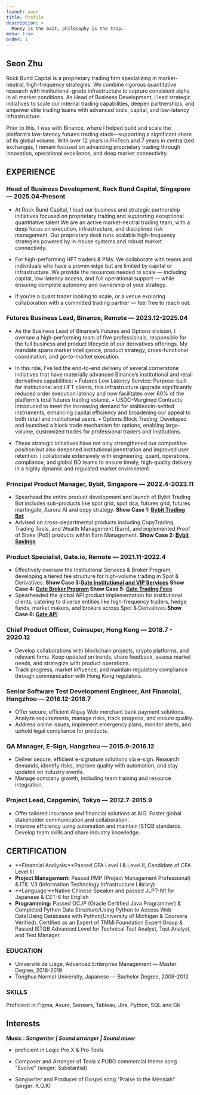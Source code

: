 ```yaml
---
layout: page
title: Profile
description: >
  Money is the bait, philosophy is the trap.
menu: true
order: 1
---
```


## Seon Zhu 

Rock Bund Capital is a proprietary trading firm specializing in market-neutral, high-frequency strategies. We combine rigorous quantitative research with institutional-grade infrastructure to capture consistent alpha in all market conditions. As Head of Business Development, I lead strategic initiatives to scale our internal trading capabilities, deepen partnerships, and empower elite trading teams with advanced tools, capital, and low-latency infrastructure.

Prior to this, I was with Binance, where I helped build and scale the platform’s low-latency futures trading stack—supporting a significant share of its global volume. With over 12 years in FinTech and 7 years in centralized exchanges, I remain focused on advancing proprietary trading through innovation, operational excellence, and deep market connectivity.

## **EXPERIENCE**

### **Head of Business Development, Rock Bund Capital, Singapore — 2025.04-Present**

- At Rock Bund Capital, I lead our business and strategic partnership initiatives focused on proprietary trading and supporting exceptional quantitative talent.We are an active market-neutral trading team, with a deep focus on execution, infrastructure, and disciplined risk management. Our proprietary desk runs scalable high-frequency strategies powered by in-house systems and robust market connectivity.

- For high-performing HFT traders & PMs: We collaborate with teams and individuals who have a proven edge but are limited by capital or infrastructure. We provide the resources needed to scale — including capital, low-latency access, and full operational support — while ensuring complete autonomy and ownership of your strategy.

- If you're a quant trader looking to scale, or a venue exploring collaboration with a committed trading partner — feel free to reach out.

### **Futures Business Lead, Binance, Remote — 2023.12-2025.04**

- As the Business Lead of Binance’s Futures and Options division, I oversee a high-performing team of five professionals, responsible for the full business and product lifecycle of our derivatives offerings. My mandate spans market intelligence, product strategy, cross-functional coordination, and go-to-market execution.

- In this role, I’ve led the end-to-end delivery of several cornerstone initiatives that have materially advanced Binance’s institutional and retail derivatives capabilities:
 • Futures Low Latency Service: Purpose-built for institutional and HFT clients, this infrastructure upgrade significantly reduced order execution latency and now facilitates over 80% of the platform’s total futures trading volume.
 • USDC-Margined Contracts: Introduced to meet the increasing demand for stablecoin-settled instruments, enhancing capital efficiency and broadening our appeal to both retail and institutional users.
 • Options Block Trading: Developed and launched a block trade mechanism for options, enabling large-volume, customized trades for professional traders and institutions.

- These strategic initiatives have not only strengthened our competitive position but also deepened institutional penetration and improved user retention. I collaborate extensively with engineering, quant, operations, compliance, and global BD teams to ensure timely, high-quality delivery in a highly dynamic and regulated market environment.

### **Principal Product Manager, Bybit, Singapore — 2022.4-2023.11**

- Spearhead the entire product development and launch of Bybit Trading Bot includes sub-products like spot grid, spot dca, futures grid, futures martingale, Aurora AI and copy strategy. **Show Case 1: [Bybit Trading Bot](https://www.bybit.com/en-US/tradingbot)**
- Advised on cross-departmental products including CopyTrading, Trading Tools, and Wealth Management (Earn), and implemented Proof of Stake (PoS) products within Earn Management. **Show Case 2: [Bybit Savings](https://www.bybit.com/en-US/earn/savings)**

### **Product Specialist, Gate.io, Remote — 2021.11-2022.4**

- Effectively oversaw the Institutional Services & Broker Program, developing a tiered fee structure for high-volume trading in Spot & Derivatives. **Show Case 3:[Gate Institutional and VIP Services](https://www.gate.io/institution)** **Show Case 4: [Gate Broker Program](https://www.gate.io/zh/broker_program) Show Case 5: [Gate Trading Fees](https://www.gate.io/zh/fee)**
- Spearheaded the global API product implementation for institutional clients, catering to diverse entities like high-frequency traders, hedge funds, market makers, and brokers across Spot & Derivatives.**Show Case 6: [Gate API](https://www.gate.io/gate-api)**

### **Chief Product Officer, Coinsuper, Hong Kong — 2018.7 - 2020.12**

- Develop collaborations with blockchain projects, crypto platforms, and relevant firms. Keep updated on trends, share feedback, assess market needs, and strategize with product operations.
- Track progress, market influence, and maintain regulatory compliance through communication with Hong Kong regulators.

### **Senior Software Test Development Engineer, Ant Financial, Hangzhou — 2016.12-2018.7**

- Offer secure, efficient Alipay Web merchant bank payment solutions. Analyze requirements, manage risks, track progress, and ensure quality.
- Address online issues, implement emergency plans, monitor alerts, and uphold legal compliance for products.

### **QA Manager, E-Sign, Hangzhou — 2015.9-2016.12**

- Deliver secure, efficient e-signature solutions via e-sign. Research demands, identify risks, improve quality with automation, and stay updated on industry events.
- Manage company growth, including team training and resource integration.

### **Project Lead, Capgemini, Tokyo — 2012.7-2015.9**

- Offer tailored insurance and financial solutions at AIG. Foster global stakeholder communication and collaboration.
- Improve efficiency using automation and maintain ISTQB standards. Develop team skills and share industry knowledge.

## CERTIFICATION

- **Financial Analysis:**Passed CFA Level I & Level II, Candidate of CFA Level III
- **Project Management:** Passed PMP (Project Management Professional) & ITIL V3 (Information Technology Infrastructure Library)
- **Language:**Native Chinese Speaker and passed JLPT-N1 for Japanese & CET-6 for English
- **Programming:** Passed OCJP (Oracle Certified Java Programmer) & Completed Python Data Structure/Using Python to Access Web Data/Using Databases with Python(University of Michigan & Coursera Verified). Certified as an Expert of TMMi Foundation Expert Group & Passed ISTQB Advanced Level for Technical Test Analyst, Test Analyst, and Test Manager.

### **EDUCATION**

- Université de Liège, Advanced Enterprise Management — Master Degree, 2018-2019
- Tonghua Normal University, Japanese — Bachelor Degree, 2008-2012

### **SKILLS**

Proficient in Figma, Axure, Sensors, Tableau, Jira, Python, SQL and Git

## Interests
**Music : _Songwriter | Sound arranger | Sound mixer_**

* proficient in Logic Pro X & Pro Tools 

* Composer and Arranger of Tesla x PUBG commercial theme song "Evolve" (singer: Substantial)

* Songwriter and Producer of Gospel song "Praise to the Messiah" (singer: K.O.K)
